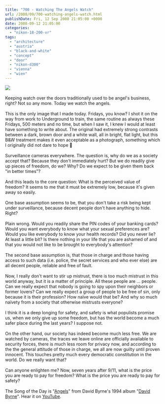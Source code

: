 ```yaml
---
title: "700 - Watching The Angels Watch"
url: /2008/09/700-watching-angels-watch.html
publishDate: Fri, 12 Sep 2008 21:05:00 +0000
date: 2008-09-12 21:05:00
categories: 
  - "nikon-18-200-vr"
tags: 
  - "architecture"
  - "austria"
  - "black-and-white"
  - "concept"
  - "door"
  - "nikon-d300"
  - "vienna"
  - "wien"
---
```

<a href="https://d25zfm9zpd7gm5.cloudfront.net/1200x1200/2008/20080912_133943_ps_bw.jpg" target="_blank"><img src="https://d25zfm9zpd7gm5.cloudfront.net/0600x0600/2008/20080912_133943_ps_bw.jpg"/></a><br/><br/>Keeping watch over the doors traditionally used to be angel's business, right? Not so any more. Today we watch the angels.<br/><br/>This is the only image that I made today. Fridays, you know? I shot it on the way from work to Underground to train, the same routine as always these Fridays, 500 meters and no time, but when I saw it, I knew I would at least have something to write about. The original had extremely strong contrasts between a dark, brown door and a white wall, all in bright, flat light, but this B&amp;W treatment makes it even acceptable as a photograph, something which I originally did not dare to hope 🙂<br/><br/>Surveillance cameras everywhere. The question is, why do we as a society accept that? Because they don't immediately hurt? But we do readily give up pieces of freedom, do we? Why? Do we expect to be given them back "in better times"?<br/><br/>And this leads to the core question: What is the perceived value of freedom? It seems to me that it must be extremely low, because it's given away so easily.<br/><br/>One base assumption seems to be, that you don't take a risk being kept under surveillance, because decent people don't have anything to hide. Right?<br/><br/>Plain wrong. Would you readily share the PIN codes of your banking cards? Would you want everybody to know what your sexual preferences are? Would you like everybody to know your health records? Did you never lie? At least a little bit? Is there nothing in your life that you are ashamed of and that you would not like to be brought to everybody's attention? <br/><br/>The second base assumption is, that those in charge and those having access to such data (i.e. police, the secret services and who ever else) are all decent people, reliable and free of fault. <br/><br/>Now, I really don't want to stir up mistrust, there is too much mistrust in this world anyway, but it is a matter of principle. All these people are ... people. Can we really expect that nobody is going to spy upon their neighbors or former lovers? Can we really expect a group of people to be free of sin, only because it is their profession? How naïve would that be? And why so much naïvety from a society that otherwise mistrusts everyone?<br/><br/>I think it is a deep longing for safety, and safety is what populists promise us, when we only give up some freedom, but has the world become a much safer place during the last years? I suppose not.<br/><br/>On the other hand, our society has indeed become much less free. We are watched by cameras, the traces we leave online are officially available to security forces, there is much less room for privacy now, and according to the the general attitude of those in charge, we all are now guilty until proven innocent. This touches pretty much every democratic constitution in the world. Do we really want that?<br/><br/>Can anyone enlighten me? Now, seven years after 9/11, what is the price you are ready to pay for freedom? What is the price you are ready to pay for safety?<br/><br/>The Song of the Day is "<a href="http://www.poemhunter.com/song/angels-4/" target="_blank">Angels</a>" from David Byrne's 1994 album "<a href="http://www.amazon.com/David-Byrne/dp/B000002MPU" target="_blank">David Byrne</a>". Hear it on <a href="http://www.youtube.com/watch?v=dDcIXHIQUpQ" target="_blank">YouTube</a>.
